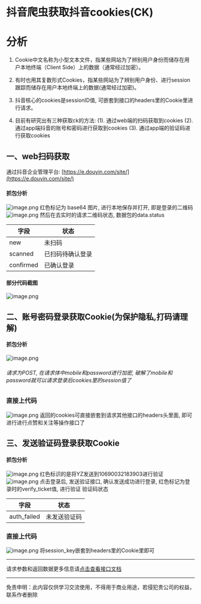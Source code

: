 # 抖音爬虫获取抖音cookies(CK)


# 分析
1. Cookie中文名称为小型文本文件，指某些网站为了辨别用户身份而储存在用户本地终端（Client Side）上的数据（通常经过加密）。

1. 有时也用其复数形式Cookies，指某些网站为了辨别用户身份、进行session跟踪而储存在用户本地终端上的数据(通常经过加密)。

1. 抖音核心的cookies是sessionID值, 可嵌套到接口的headers里的Cookie里进行请求。

1. 目前有研究出有三种获取ck的方法:
(1). 通过web端的扫码获取到cookies
(2). 通过app端抖音的账号和密码进行获取到cookies
(3). 通过app端的验证码进行获取cookies


## 一、web扫码获取
通过抖音企业管理平台: [https://e.douyin.com/site/](https://e.douyin.com/site/)

#### 抓包分析
![image.png](https://cdn.nlark.com/yuque/0/2020/png/97322/1607044985708-b1587872-7313-4860-af93-ad0a914ad038.png#align=left&display=inline&height=213&name=image.png&originHeight=426&originWidth=2308&size=238173&status=done&style=none&width=1154)
红色标记为 base64 图片, 进行本地保存并打开, 即是登录的二维码
![image.png](https://cdn.nlark.com/yuque/0/2020/png/97322/1607045001057-6edfc953-8604-47c5-a367-9d3c214ac5c1.png#align=left&display=inline&height=397&name=image.png&originHeight=794&originWidth=2258&size=374299&status=done&style=none&width=1129)
然后在去实时的请求二维码状态, 数据包的data.status

| 字段 | 状态 |
| --- | --- |
| new | 未扫码 |
| scanned | 已扫码待确认登录 |
| confirmed | 已确认登录 |


#### 部分代码截图
![image.png](https://cdn.nlark.com/yuque/0/2020/png/97322/1607045022264-403f62fb-2ade-446a-841b-e39044d20106.png#align=left&display=inline&height=555&name=image.png&originHeight=1110&originWidth=1514&size=183692&status=done&style=none&width=757)

## 二、账号密码登录获取Cookie(为保护隐私,打码请理解)

#### 抓包分析
![image.png](https://cdn.nlark.com/yuque/0/2020/png/97322/1607045037376-24ee0d45-08e4-41a5-b670-0c2739fdd29e.png#align=left&display=inline&height=748&name=image.png&originHeight=1496&originWidth=1906&size=351523&status=done&style=none&width=953)

###### 请求为POST, 在请求体中mobile和password进行加密, 破解了mobile和password就可以请求登录后cookies里的session值了

### 直接上代码
![image.png](https://cdn.nlark.com/yuque/0/2020/png/97322/1607045067564-0b01ec76-352e-49fe-9d51-6f161aca5c27.png#align=left&display=inline&height=420&name=image.png&originHeight=840&originWidth=2808&size=459684&status=done&style=none&width=1404)
返回的cookies可直接嵌套到请求其他接口的headers头里面, 即可进行进行点赞和关注等操作接口了

## 三、发送验证码登录获取Cookie

#### 抓包分析
![image.png](https://cdn.nlark.com/yuque/0/2020/png/97322/1607045092609-59fda56a-f010-424d-998a-f0320a3bdce7.png#align=left&display=inline&height=602&name=image.png&originHeight=1204&originWidth=2848&size=541157&status=done&style=none&width=1424)
红色标识的是将YZ发送到10690032183903进行验证
![image.png](https://cdn.nlark.com/yuque/0/2020/png/97322/1607045112035-427675e9-3cba-4375-b427-bb9be2d27723.png#align=left&display=inline&height=621&name=image.png&originHeight=1242&originWidth=2828&size=580731&status=done&style=none&width=1414)
点击登录后, 发送验证接口, 确认发送成功进行登录, 红色标记为登录时的verify_ticket值, 进行验证
验证码状态

| 字段 | 状态 |
| --- | --- |
| auth_failed | 未发送验证码 |


### 直接上代码
![image.png](https://cdn.nlark.com/yuque/0/2020/png/97322/1607045128503-3b6e39b9-a3bd-48bd-b108-ca0b78cf8b3b.png#align=left&display=inline&height=444&name=image.png&originHeight=888&originWidth=1896&size=293005&status=done&style=none&width=948)
将session_key嵌套到headers里的Cookie里即可


___________________
请求参数和返回数据更多信息请[点击查看接口文档](https://docs.qq.com/doc/DU3RKUFVFdVhQbXlR)
___________________
免责申明：此内容仅供学习交流使用，不得用于商业用途，若侵犯贵公司的权益，联系作者删除
